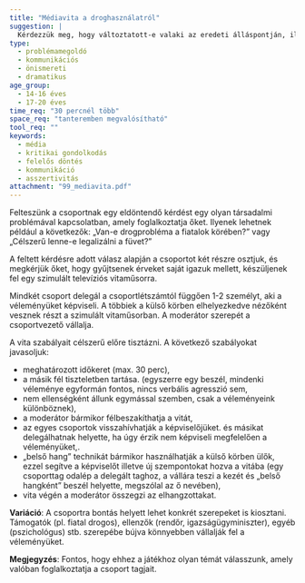 ```yaml
---
title: "Médiavita a droghasználatról"
suggestion: | 
  Kérdezzük meg, hogy változtatott-e valaki az eredeti álláspontján, illetve, hogy kinek mi volt a legfontosabb az elhangzottakból.
type:
  - problémamegoldó
  - kommunikációs
  - önismereti
  - dramatikus
age_group:
  - 14-16 éves
  - 17-20 éves
time_req: "30 percnél több"
space_req: "tanteremben megvalósítható"
tool_req: ""
keywords: 
  - média
  - kritikai gondolkodás
  - felelős döntés
  - kommunikáció
  - asszertivitás
attachment: "99_mediavita.pdf"
---
```


Felteszünk a csoportnak egy eldöntendő kérdést egy olyan társadalmi problémával kapcsolatban, amely foglalkoztatja őket. Ilyenek lehetnek például a következők: „Van-e drogprobléma a fiatalok körében?” vagy „Célszerű lenne-e legalizálni a füvet?”

A feltett kérdésre adott válasz alapján a csoportot két részre osztjuk, és megkérjük őket, hogy gyűjtsenek érveket saját igazuk mellett, készüljenek fel egy szimulált televíziós vitaműsorra.

Mindkét csoport delegál a csoportlétszámtól függően 1-2 személyt, aki a véleményüket képviseli. A többiek a külső körben elhelyezkedve nézőként vesznek részt a szimulált vitaműsorban. A moderátor szerepét a csoportvezető vállalja.

A vita szabályait célszerű előre tisztázni. A következő szabályokat javasoljuk:

* meghatározott időkeret (max. 30 perc),
* a másik fél tiszteletben tartása. (egyszerre egy beszél, mindenki véleménye egyformán fontos, nincs verbális agresszió sem,
* nem ellenségként állunk egymással szemben, csak a véleményeink különböznek),
* a moderátor bármikor félbeszakíthatja a vitát,
* az egyes csoportok visszahívhatják a képviselőjüket. és másikat delegálhatnak helyette, ha úgy érzik nem képviseli megfelelően a véleményüket,.
* „belső hang” technikát bármikor használhatják a külső körben ülők, ezzel segítve a képviselőt illetve új szempontokat hozva a vitába (egy csoporttag odalép a delegált taghoz, a vállára teszi a kezét és „belső hangként” beszél helyette, megszólal az ő nevében),
* vita végén a moderátor összegzi az elhangzottakat.

 **Variáció**: A csoportra bontás helyett lehet konkrét szerepeket is kiosztani. Támogatók (pl. fiatal drogos), ellenzők (rendőr, igazságügyminiszter), egyéb (pszichológus) stb. szerepébe bújva könnyebben vállalják fel a véleményüket.

 **Megjegyzés**: Fontos, hogy ehhez a játékhoz olyan témát válasszunk, amely valóban foglalkoztatja a csoport tagjait.
  
  
